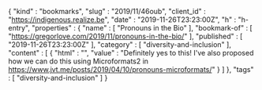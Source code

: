 {
  "kind" : "bookmarks",
  "slug" : "2019/11/46oub",
  "client_id" : "https://indigenous.realize.be",
  "date" : "2019-11-26T23:23:00Z",
  "h" : "h-entry",
  "properties" : {
    "name" : [ "Pronouns in the Bio" ],
    "bookmark-of" : [ "https://gregorlove.com/2019/11/pronouns-in-the-bio/" ],
    "published" : [ "2019-11-26T23:23:00Z" ],
    "category" : [ "diversity-and-inclusion" ],
    "content" : [ {
      "html" : "",
      "value" : "Definitely yes to this! I've also proposed how we can do this using Microformats2 in https://www.jvt.me/posts/2019/04/10/pronouns-microformats/"
    } ]
  },
  "tags" : [ "diversity-and-inclusion" ]
}
